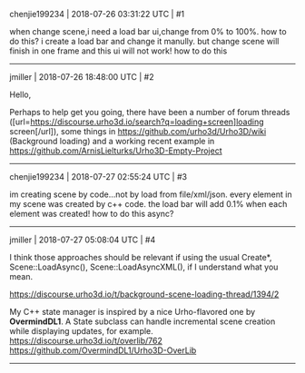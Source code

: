 chenjie199234 | 2018-07-26 03:31:22 UTC | #1

when change scene,i need a load bar ui,change from 0% to 100%.
how to do this?
i create a load bar and change it manully.
but change scene will finish in one frame and this ui will not work!
how to do this

-------------------------

jmiller | 2018-07-26 18:48:00 UTC | #2

Hello,

Perhaps to help get you going, there have been a number of forum threads ([url=https://discourse.urho3d.io/search?q=loading+screen]loading screen[/url]), some things in https://github.com/urho3d/Urho3D/wiki (Background loading) and a working recent example in https://github.com/ArnisLielturks/Urho3D-Empty-Project

-------------------------

chenjie199234 | 2018-07-27 02:55:24 UTC | #3

im creating scene by code...not by load from file/xml/json.
every element in my scene was created by c++ code.
the load bar will add 0.1% when each element was created!
how to do this async?

-------------------------

jmiller | 2018-07-27 05:08:04 UTC | #4

I think those approaches should be relevant if using the usual Create*, Scene::LoadAsync(), Scene::LoadAsyncXML(), if I understand what you mean.

https://discourse.urho3d.io/t/background-scene-loading-thread/1394/2

My C++ state manager is inspired by a nice Urho-flavored one by **OvermindDL1**. A State subclass can handle incremental scene creation while displaying updates, for example.
https://discourse.urho3d.io/t/overlib/762
https://github.com/OvermindDL1/Urho3D-OverLib

-------------------------

